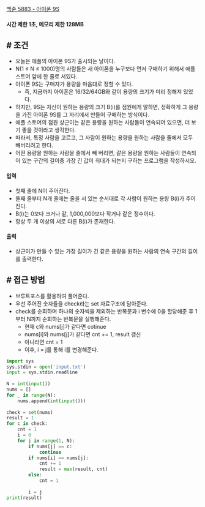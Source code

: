 
[백준 5883 - 아이폰 9S](https://www.acmicpc.net/problem/5883)

#### **시간 제한 1초, 메모리 제한 128MB**

## **# 조건**

- 오늘은 애플의 아이폰 9S가 출시되는 날이다. 
- N(1 ≤ N ≤ 1000)명의 사람들은 새 아이폰을 누구보다 먼저 구매하기 위해서 애플 스토어 앞에 한 줄로 서있다. 
- 아이폰 9S는 구매자가 용량을 마음대로 정할 수 있다. 
	- 즉, 지금까지 아이폰은 16/32/64GB와 같이 용량의 크기가 미리 정해져 있었다. 
- 하지만, 9S는 자신이 원하는 용량의 크기 B(i)를 점원에게 말하면, 정확하게 그 용량을 가진 아이폰 9S를 그 자리에서 만들어 구매하는 방식이다.
- 애플 스토어의 점원 상근이는 같은 용량을 원하는 사람들이 연속되어 있으면, 더 보기 좋을 것이라고 생각한다. 
- 따라서, 특정 사람을 고르고, 그 사람이 원하는 용량을 원하는 사람을 줄에서 모두 빼버리려고 한다.
- 어떤 용량을 원하는 사람을 줄에서 빼 버리면, 같은 용량을 원하는 사람들이 연속되어 있는 구간의 길이중 가장 긴 값이 최대가 되는지 구하는 프로그램을 작성하시오.

#### **입력**
- 첫째 줄에 N이 주어진다.
- 둘째 줄부터 N개 줄에는 줄을 서 있는 순서대로 각 사람이 원하는 용량 B(i)가 주어진다.
- B(i)는 0보다 크거나 같, 1,000,000보다 작거나 같은 정수이다.
- 항상 두 개 이상의 서로 다른 B(i)가 존재한다.

#### **출력**
- 상근이가 만들 수 있는 가장 길이가 긴 같은 용량을 원하는 사람의 연속 구간의 길이를 출력한다.

## **# 접근 방법**

- 브루트포스를 활용하여 풀어준다.
- 우선 주어진 숫자들을 check라는 set 자료구조에 담아준다.
- check를 순회하며 하나의 숫자씩을 제외하는 반복문과 i 변수에 0을 할당해준 후 1부터 N까지 순회하는 반복문을 실행해준다.
	- 현재 c와 nums[j]가 같다면 cotinue
	- nums[i]와 nums[j]가 같다면 cnt += 1, result 갱신
	- 아니라면 cnt = 1
	- 이후, i = j를 통해 i를 변경해준다.

```python
import sys  
sys.stdin = open('input.txt')  
input = sys.stdin.readline  
  
N = int(input())  
nums = []  
for _ in range(N):  
    nums.append(int(input()))  
  
check = set(nums)  
result = 1  
for c in check:  
    cnt = 1  
    i = 0  
    for j in range(1, N):  
        if nums[j] == c:  
            continue  
        if nums[i] == nums[j]:  
            cnt += 1  
            result = max(result, cnt)  
        else:  
            cnt = 1  
  
        i = j  
print(result)
```